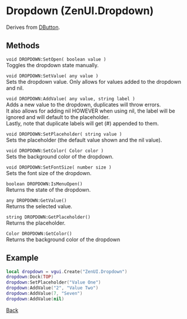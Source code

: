 # Dropdown (ZenUI.Dropdown)
Derives from [DButton](https://wiki.facepunch.com/gmod/DButton).

## Methods
`void DROPDOWN:SetOpen( boolean value )`  
Toggles the dropdown state manually.

`void DROPDOWN:SetValue( any value )`  
Sets the dropdown value. Only allows for values added to the dropdown and nil.

`void DROPDOWN:AddValue( any value, string label )`  
Adds a new value to the dropdown, duplicates will throw errors.  
It also allows for adding nil HOWEVER when using nil, the label will be ignored and will default to the placeholder.  
Lastly, note that duplicate labels will get (#) appended to them.

`void DROPDOWN:SetPlaceholder( string value )`  
Sets the placeholder (the default value shown and the nil value).

`void DROPDOWN:SetColor( Color color )`  
Sets the background color of the dropdown.

`void DROPDOWN:SetFontSize( number size )`  
Sets the font size of the dropdown.

`boolean DROPDOWN:IsMenuOpen()`  
Returns the state of the dropdown.

`any DROPDOWN:GetValue()`  
Returns the selected value.

`string DROPDOWN:GetPlaceholder()`  
Returns the placeholder.

`Color DROPDOWN:GetColor()`  
Returns the background color of the dropdown

## Example
```lua
local dropdown = vgui.Create("ZenUI.Dropdown")
dropdown:Dock(TOP)
dropdown:SetPlaceholder("Value One")
dropdown:AddValue("2", "Value Two")
dropdown:AddValue(7, "Seven")
dropdown:AddValue(nil)
```
[Back](../main.md)